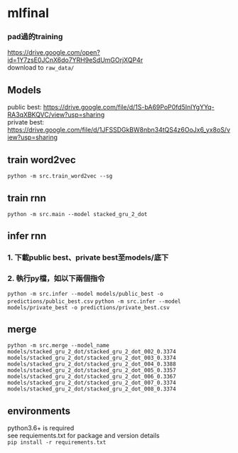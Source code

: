 # mlfinal

### pad過的training
https://drive.google.com/open?id=1Y7zsE0JCnX6do7YRH9eSdUmGOrjXQP4r<br>
download to `raw_data/`

## Models
public best: https://drive.google.com/file/d/1S-bA69PoP0fd5InlYgYYq-RA3qXBKQVC/view?usp=sharing<br>
private best: https://drive.google.com/file/d/1JFSSDGkBW8nbn34tQS4z6OoJx6_yx8oS/view?usp=sharing


## train word2vec
`python -m src.train_word2vec --sg`

## train rnn
`python -m src.main --model stacked_gru_2_dot`

## infer rnn
### 1. 下載public best、private best至models/底下
### 2. 執行py檔，如以下兩個指令
 `python -m src.infer --model models/public_best -o predictions/public_best.csv`
 `python -m src.infer --model models/private_best -o predictions/private_best.csv`

## merge
`python -m src.merge --model_name models/stacked_gru_2_dot/stacked_gru_2_dot_002_0.3374 models/stacked_gru_2_dot/stacked_gru_2_dot_003_0.3374 models/stacked_gru_2_dot/stacked_gru_2_dot_004_0.3388 models/stacked_gru_2_dot/stacked_gru_2_dot_005_0.3357 models/stacked_gru_2_dot/stacked_gru_2_dot_006_0.3367 models/stacked_gru_2_dot/stacked_gru_2_dot_007_0.3374 models/stacked_gru_2_dot/stacked_gru_2_dot_008_0.3374`

## environments
python3.6+ is required<br>
see requiements.txt for package and version details<br>
`pip install -r requirements.txt`
